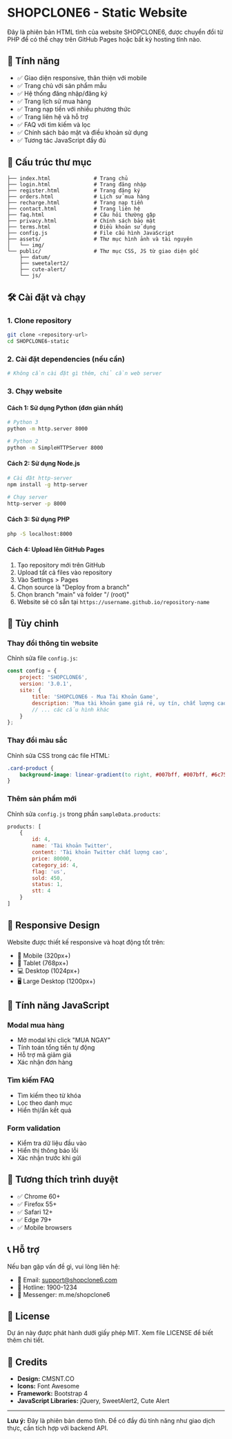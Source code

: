 # SHOPCLONE6 - Static Website

Đây là phiên bản HTML tĩnh của website SHOPCLONE6, được chuyển đổi từ PHP để có thể chạy trên GitHub Pages hoặc bất kỳ hosting tĩnh nào.

## 🚀 Tính năng

- ✅ Giao diện responsive, thân thiện với mobile
- ✅ Trang chủ với sản phẩm mẫu
- ✅ Hệ thống đăng nhập/đăng ký
- ✅ Trang lịch sử mua hàng
- ✅ Trang nạp tiền với nhiều phương thức
- ✅ Trang liên hệ và hỗ trợ
- ✅ FAQ với tìm kiếm và lọc
- ✅ Chính sách bảo mật và điều khoản sử dụng
- ✅ Tương tác JavaScript đầy đủ

## 📁 Cấu trúc thư mục

```
├── index.html              # Trang chủ
├── login.html              # Trang đăng nhập
├── register.html           # Trang đăng ký
├── orders.html             # Lịch sử mua hàng
├── recharge.html           # Trang nạp tiền
├── contact.html            # Trang liên hệ
├── faq.html                # Câu hỏi thường gặp
├── privacy.html            # Chính sách bảo mật
├── terms.html              # Điều khoản sử dụng
├── config.js               # File cấu hình JavaScript
├── assets/                 # Thư mục hình ảnh và tài nguyên
│   └── img/
└── public/                 # Thư mục CSS, JS từ giao diện gốc
    ├── datum/
    ├── sweetalert2/
    ├── cute-alert/
    └── js/
```

## 🛠️ Cài đặt và chạy

### 1. Clone repository
```bash
git clone <repository-url>
cd SHOPCLONE6-static
```

### 2. Cài đặt dependencies (nếu cần)
```bash
# Không cần cài đặt gì thêm, chỉ cần web server
```

### 3. Chạy website

#### Cách 1: Sử dụng Python (đơn giản nhất)
```bash
# Python 3
python -m http.server 8000

# Python 2
python -m SimpleHTTPServer 8000
```

#### Cách 2: Sử dụng Node.js
```bash
# Cài đặt http-server
npm install -g http-server

# Chạy server
http-server -p 8000
```

#### Cách 3: Sử dụng PHP
```bash
php -S localhost:8000
```

#### Cách 4: Upload lên GitHub Pages
1. Tạo repository mới trên GitHub
2. Upload tất cả files vào repository
3. Vào Settings > Pages
4. Chọn source là "Deploy from a branch"
5. Chọn branch "main" và folder "/ (root)"
6. Website sẽ có sẵn tại `https://username.github.io/repository-name`

## 🎨 Tùy chỉnh

### Thay đổi thông tin website
Chỉnh sửa file `config.js`:
```javascript
const config = {
    project: 'SHOPCLONE6',
    version: '3.0.1',
    site: {
        title: 'SHOPCLONE6 - Mua Tài Khoản Game',
        description: 'Mua tài khoản game giá rẻ, uy tín, chất lượng cao',
        // ... các cấu hình khác
    }
};
```

### Thay đổi màu sắc
Chỉnh sửa CSS trong các file HTML:
```css
.card-product {
    background-image: linear-gradient(to right, #007bff, #007bff, #6c757d);
}
```

### Thêm sản phẩm mới
Chỉnh sửa `config.js` trong phần `sampleData.products`:
```javascript
products: [
    {
        id: 4,
        name: 'Tài khoản Twitter',
        content: 'Tài khoản Twitter chất lượng cao',
        price: 80000,
        category_id: 4,
        flag: 'us',
        sold: 450,
        status: 1,
        stt: 4
    }
]
```

## 📱 Responsive Design

Website được thiết kế responsive và hoạt động tốt trên:
- 📱 Mobile (320px+)
- 📱 Tablet (768px+)
- 💻 Desktop (1024px+)
- 🖥️ Large Desktop (1200px+)

## 🔧 Tính năng JavaScript

### Modal mua hàng
- Mở modal khi click "MUA NGAY"
- Tính toán tổng tiền tự động
- Hỗ trợ mã giảm giá
- Xác nhận đơn hàng

### Tìm kiếm FAQ
- Tìm kiếm theo từ khóa
- Lọc theo danh mục
- Hiển thị/ẩn kết quả

### Form validation
- Kiểm tra dữ liệu đầu vào
- Hiển thị thông báo lỗi
- Xác nhận trước khi gửi

## 🎯 Tương thích trình duyệt

- ✅ Chrome 60+
- ✅ Firefox 55+
- ✅ Safari 12+
- ✅ Edge 79+
- ✅ Mobile browsers

## 📞 Hỗ trợ

Nếu bạn gặp vấn đề gì, vui lòng liên hệ:
- 📧 Email: support@shopclone6.com
- 📱 Hotline: 1900-1234
- 💬 Messenger: m.me/shopclone6

## 📄 License

Dự án này được phát hành dưới giấy phép MIT. Xem file LICENSE để biết thêm chi tiết.

## 🙏 Credits

- **Design:** CMSNT.CO
- **Icons:** Font Awesome
- **Framework:** Bootstrap 4
- **JavaScript Libraries:** jQuery, SweetAlert2, Cute Alert

---

**Lưu ý:** Đây là phiên bản demo tĩnh. Để có đầy đủ tính năng như giao dịch thực, cần tích hợp với backend API.